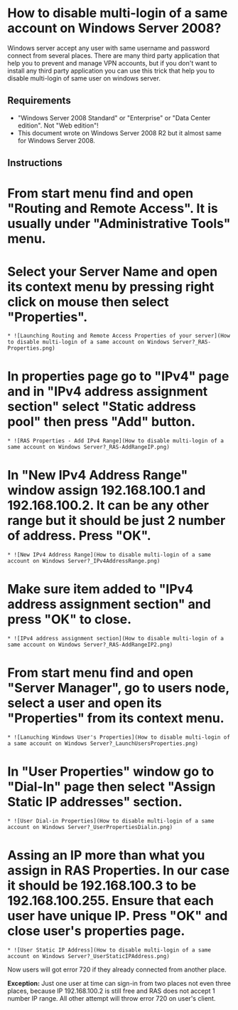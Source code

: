 # How to disable multi-login of a same account on Windows Server 2008?

Windows server accept any user with same username and password connect from several places. There are many third party application that help you to prevent and manage VPN accounts, but if you don't want to install any third party application you can use this trick that help you to disable multi-login of same user on windows server.

## Requirements
* "Windows Server 2008 Standard" or "Enterprise" or "Data Center edition". Not "Web edition"!
* This document wrote on Windows Server 2008 R2 but it almost same for Windows Server 2008.

## Instructions
# From start menu find and open "Routing and Remote Access". It is usually under "Administrative Tools" menu.
# Select your Server Name and open its context menu by pressing right click on mouse then select "Properties".
	* ![Launching Routing and Remote Access Properties of your server](How to disable multi-login of a same account on Windows Server?_RAS-Properties.png)
# In properties page go to "IPv4" page and in "IPv4 address assignment section" select "Static address pool" then press "Add" button.
	* ![RAS Properties - Add IPv4 Range](How to disable multi-login of a same account on Windows Server?_RAS-AddRangeIP.png)
# In "New IPv4 Address Range" window assign 192.168.100.1 and 192.168.100.2. It can be any other range but it should be just 2 number of address. Press "OK".
	* ![New IPv4 Address Range](How to disable multi-login of a same account on Windows Server?_IPv4AddressRange.png)
# Make sure item added to "IPv4 address assignment section" and press "OK" to close.
	* ![IPv4 address assignment section](How to disable multi-login of a same account on Windows Server?_RAS-AddRangeIP2.png)
# From start menu find and open "Server Manager", go to users node, select a user and open its "Properties" from its context menu.
	* ![Lanuching Windows User's Properties](How to disable multi-login of a same account on Windows Server?_LaunchUsersProperties.png)
# In "User Properties" window go to "Dial-In" page then select "Assign Static IP addresses" section.
	* ![User Dial-in Properties](How to disable multi-login of a same account on Windows Server?_UserPropertiesDialin.png)
# Assing an IP more than what you assign in RAS Properties. In our case it should be 192.168.100.3 to be 192.168.100.255. Ensure that each user have unique IP. Press "OK" and close user's properties page.
	* ![User Static IP Address](How to disable multi-login of a same account on Windows Server?_UserStaticIPAddress.png)

Now users will got error 720 if they already connected from another place.

**Exception:** Just one user at time can sign-in from two places not even three places, because IP 192.168.100.2 is still free and RAS does not accept 1 number IP range. All other attempt will throw error 720 on user's client.